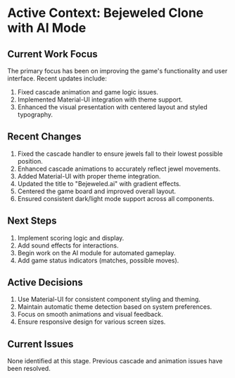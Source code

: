 # Active Context: Bejeweled Clone with AI Mode

## Current Work Focus
The primary focus has been on improving the game's functionality and user interface. Recent updates include:
1. Fixed cascade animation and game logic issues.
2. Implemented Material-UI integration with theme support.
3. Enhanced the visual presentation with centered layout and styled typography.

## Recent Changes
1. Fixed the cascade handler to ensure jewels fall to their lowest possible position.
2. Enhanced cascade animations to accurately reflect jewel movements.
3. Added Material-UI with proper theme integration.
4. Updated the title to "Bejeweled.ai" with gradient effects.
5. Centered the game board and improved overall layout.
6. Ensured consistent dark/light mode support across all components.

## Next Steps
1. Implement scoring logic and display.
2. Add sound effects for interactions.
3. Begin work on the AI module for automated gameplay.
4. Add game status indicators (matches, possible moves).

## Active Decisions
1. Use Material-UI for consistent component styling and theming.
2. Maintain automatic theme detection based on system preferences.
3. Focus on smooth animations and visual feedback.
4. Ensure responsive design for various screen sizes.

## Current Issues
None identified at this stage. Previous cascade and animation issues have been resolved.

